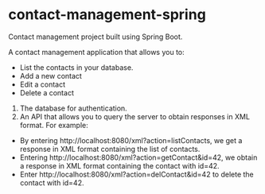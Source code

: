 # contact-management-spring
Contact management project built using Spring Boot.

A contact management application that allows you to:
- List the contacts in your database.
- Add a new contact
- Edit a contact
- Delete a contact

1. The database for authentication.
2. An API that allows you to query the server to obtain responses in XML format. For example:
- By entering http://localhost:8080/xml?action=listContacts, we get a response in XML format containing the list of contacts.
- Entering http://localhost:8080/xml?action=getContact&id=42, we obtain a response in XML format containing the contact with id=42.
- Enter http://localhost:8080/xml?action=delContact&id=42 to delete the contact with id=42.
